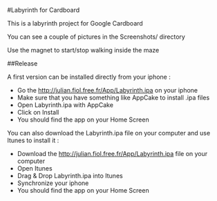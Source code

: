 #Labyrinth for Cardboard

This is a labyrinth project for Google Cardboard

You can see a couple of pictures in the Screenshots/ directory

Use the magnet to start/stop walking inside the maze


##Release

A first version can be installed directly from your iphone :
- Go the http://julian.fiol.free.fr/App/Labyrinth.ipa on your iphone
- Make sure that you have something like AppCake to install .ipa files
- Open Labyrinth.ipa with AppCake
- Click on Install
- You should find the app on your Home Screen

You can also download the Labyrinth.ipa file on your computer and use Itunes to install it :
- Download the http://julian.fiol.free.fr/App/Labyrinth.ipa file on your computer
- Open Itunes
- Drag & Drop Labyrinth.ipa into Itunes
- Synchronize your iphone
- You should find the app on your Home Screen


